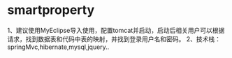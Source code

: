 # smartproperty
1、建议使用MyEclipse导入使用，配置tomcat并启动，启动后相关用户可以根据请求，找到数据表和代码中表的映射，并找到登录用户名和密码。
2、技术栈：springMvc,hibernate,mysql,jquery..


